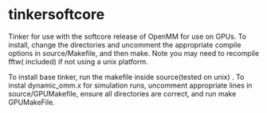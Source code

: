 # tinkersoftcore
Tinker for use with the softcore release of OpenMM for use on GPUs. 
To install, change the directories and uncomment the appropriate compile options in source/Makefile, and then make.
Note you may need to recompile fftw( included) if not using a unix platform. 

To install base tinker, run the makefile inside source(tested on unix) . To instal dynamic_omm.x for simulation runs, uncomment appropriate lines in source/GPUMakefile, ensure all directories are correct, and run make GPUMakeFile.

